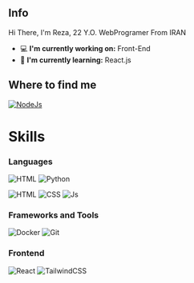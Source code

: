 ## Info 

Hi There, I'm Reza, 22 Y.O. WebProgramer From IRAN 

- :computer: **I'm currently working on:**  Front-End
- :school: **I'm currently learning:**  React.js

## Where to find me

[![NodeJs](https://img.shields.io/badge/Telegram-2CA5E0?style=for-the-badge&logo=telegram&logoColor=white)](https://t.me/Pcping)

# Skills

### Languages

![HTML](https://img.shields.io/badge/NodeJs-%20?style=for-the-badge&logo=nodedotjs&logoColor=white&labelColor=%233776AB&color=%233776AB)
![Python](https://img.shields.io/badge/Python-3776AB?style=for-the-badge&logo=python&logoColor=white)

![HTML](https://img.shields.io/badge/HTML5-E34F26?style=for-the-badge&logo=html5&logoColor=white)
![CSS](https://img.shields.io/badge/CSS3-1572B6?style=for-the-badge&logo=css3&logoColor=white)
![Js](https://img.shields.io/badge/JavaScript-323330?style=for-the-badge&logo=javascript&logoColor=F7DF1E)

### Frameworks and Tools
![Docker](https://img.shields.io/badge/Docker-2CA5E0?style=for-the-badge&logo=docker&logoColor=white)
![Git](https://img.shields.io/badge/Git-F05032?style=for-the-badge&logo=git&logoColor=white)

### Frontend
![React](https://img.shields.io/badge/react-%2320232a.svg?style=for-the-badge&logo=react&logoColor=%2361DAFB)
![TailwindCSS](https://img.shields.io/badge/tailwindcss-%2338B2AC.svg?style=for-the-badge&logo=tailwind-css&logoColor=white)
